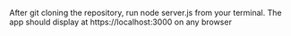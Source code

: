 After git cloning the repository, run node server.js from your terminal. The app should display at https://localhost:3000 on any browser
